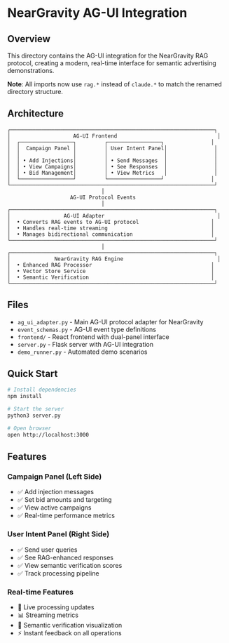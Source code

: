 # NearGravity AG-UI Integration

## Overview

This directory contains the AG-UI integration for the NearGravity RAG protocol, creating a modern, real-time interface for semantic advertising demonstrations.

**Note**: All imports now use `rag.*` instead of `claude.*` to match the renamed directory structure.

## Architecture

```
┌─────────────────────────────────────────────────────────────────┐
│                    AG-UI Frontend                                │
│  ┌─────────────────┐         ┌─────────────────┐               │
│  │  Campaign Panel │         │ User Intent Panel│               │
│  │                 │         │                  │               │
│  │ • Add Injections│         │ • Send Messages  │               │
│  │ • View Campaigns│         │ • See Responses  │               │
│  │ • Bid Management│         │ • View Metrics   │               │
│  └─────────────────┘         └─────────────────┘               │
└─────────────────────────────────────────────────────────────────┘
                              │
                    AG-UI Protocol Events
                              │
┌─────────────────────────────────────────────────────────────────┐
│                 AG-UI Adapter                                    │
│  • Converts RAG events to AG-UI protocol                       │
│  • Handles real-time streaming                                 │
│  • Manages bidirectional communication                         │
└─────────────────────────────────────────────────────────────────┘
                              │
┌─────────────────────────────────────────────────────────────────┐
│              NearGravity RAG Engine                              │
│  • Enhanced RAG Processor                                      │
│  • Vector Store Service                                        │
│  • Semantic Verification                                       │
└─────────────────────────────────────────────────────────────────┘
```

## Files

- `ag_ui_adapter.py` - Main AG-UI protocol adapter for NearGravity
- `event_schemas.py` - AG-UI event type definitions
- `frontend/` - React frontend with dual-panel interface
- `server.py` - Flask server with AG-UI integration
- `demo_runner.py` - Automated demo scenarios

## Quick Start

```bash
# Install dependencies
npm install

# Start the server
python3 server.py

# Open browser
open http://localhost:3000
```

## Features

### Campaign Panel (Left Side)
- ✅ Add injection messages
- ✅ Set bid amounts and targeting
- ✅ View active campaigns
- ✅ Real-time performance metrics

### User Intent Panel (Right Side)  
- ✅ Send user queries
- ✅ See RAG-enhanced responses
- ✅ View semantic verification scores
- ✅ Track processing pipeline

### Real-time Features
- 🔄 Live processing updates
- 📊 Streaming metrics
- 🧠 Semantic verification visualization
- ⚡ Instant feedback on all operations